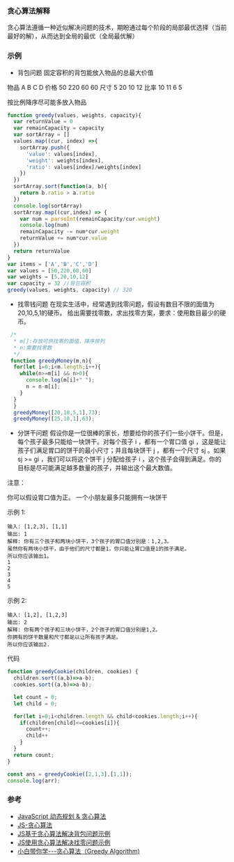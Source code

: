 
### 贪心算法解释
贪心算法遵循一种近似解决问题的技术，期盼通过每个阶段的局部最优选择（当前最好的解），从而达到全局的最优（全局最优解）

### 示例

- 背包问题
固定容积的背包能放入物品的总最大价值

物品 A B C D
价格 50 220 60 60
尺寸 5 20 10 12
比率 10 11 6 5

按比例降序尽可能多放入物品

```js
function greedy(values, weights, capacity){
  var returnValue = 0
  var remainCapacity = capacity
  var sortArray = []
  values.map((cur, index) =>{
    sortArray.push({
      'value': values[index],
      'weight': weights[index],
      'ratio': values[index]/weights[index]
    })
  })
  sortArray.sort(function(a, b){
    return b.ratio > a.ratio
  })
  console.log(sortArray)
  sortArray.map((cur,index) => {
    var num = parseInt(remainCapacity/cur.weight)
    console.log(num)
    remainCapacity -= num*cur.weight
    returnValue += num*cur.value
  })
  return returnValue
}
var items = ['A','B','C','D']
var values = [50,220,60,60]
var weights = [5,20,10,12]
var capacity = 32 //背包容积
greedy(values, weights, capacity) // 320
```
- 找零钱问题
在现实生活中，经常遇到找零问题，假设有数目不限的面值为20,10,5,1的硬币。 给出需要找零数，求出找零方案，要求：使用数目最少的硬币。
```js
 /*
  * m[]:存放可供找零的面值，降序排列
  * n:需要找零数
  */
 function greedyMoney(m,n){
  for(let i=0;i<m.length;i++){
    while(n>=m[i] && n>0){
      console.log(m[i]+" ");
      n = n-m[i];
    }
  }
  }
  greedyMoney([20,10,5,1],73);
  greedyMoney([25,10,1],63);
```

- 分饼干问题
假设你是一位很棒的家长，想要给你的孩子们一些小饼干。但是，每个孩子最多只能给一块饼干。对每个孩子 i ，都有一个胃口值 gi ，这是能让孩子们满足胃口的饼干的最小尺寸；并且每块饼干 j ，都有一个尺寸 sj 。如果 sj >= gi ，我们可以将这个饼干 j 分配给孩子 i ，这个孩子会得到满足。你的目标是尽可能满足越多数量的孩子，并输出这个最大数值。

注意：

你可以假设胃口值为正。
一个小朋友最多只能拥有一块饼干

示例 1:
```
输入: [1,2,3], [1,1]
输出: 1
解释: 你有三个孩子和两块小饼干，3个孩子的胃口值分别是：1,2,3。
虽然你有两块小饼干，由于他们的尺寸都是1，你只能让胃口值是1的孩子满足。
所以你应该输出1。
1
2
3
4
5
```
示例 2:
```
输入: [1,2], [1,2,3]
输出: 2
解释: 你有两个孩子和三块小饼干，2个孩子的胃口值分别是1,2。
你拥有的饼干数量和尺寸都足以让所有孩子满足。
所以你应该输出2.
```
代码
```js
function greedyCookie(children, cookies) {
  children.sort((a,b)=>a-b);
  cookies.sort((a,b)=>a-b);

  let count = 0;
  let child = 0;

  for(let i=0;i<children.length && child<cookies.length;i++){
    if(children[child]<=cookies[i]){
      count++;
      child++
    }
  }
  return count;
}

const ans = greedyCookie([2,1,3],[1,1]);
console.log(arr);
```

### 参考
- [JavaScript 动态规划 & 贪心算法](https://juejin.im/post/6844903895748067341)
- [JS-贪心算法](https://www.cnblogs.com/orxx/p/10301144.html)  
- [JS基于贪心算法解决背包问题示例](https://www.jb51.net/article/129173.htm)
- [JS使用贪心算法解决找零问题示例](https://www.jb51.net/article/129177.htm)
- [小白带你学---贪心算法（Greedy Algorithm)](https://zhuanlan.zhihu.com/p/53334049)